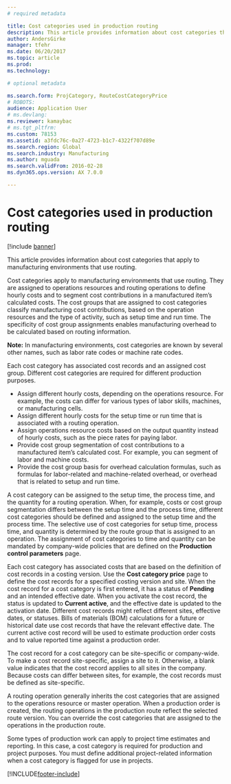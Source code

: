 ```yaml
---
# required metadata

title: Cost categories used in production routing
description: This article provides information about cost categories that apply to manufacturing environments that use routing.
author: AndersGirke
manager: tfehr
ms.date: 06/20/2017
ms.topic: article
ms.prod: 
ms.technology: 

# optional metadata

ms.search.form: ProjCategory, RouteCostCategoryPrice
# ROBOTS: 
audience: Application User
# ms.devlang: 
ms.reviewer: kamaybac
# ms.tgt_pltfrm: 
ms.custom: 78153
ms.assetid: a3fdc76c-0a27-4723-b1c7-4322f707d89e
ms.search.region: Global
ms.search.industry: Manufacturing
ms.author: mguada
ms.search.validFrom: 2016-02-28
ms.dyn365.ops.version: AX 7.0.0

---
```


# Cost categories used in production routing

[!include [banner](../includes/banner.md)]

This article provides information about cost categories that apply to manufacturing environments that use routing.

Cost categories apply to manufacturing environments that use routing. They are assigned to operations resources and routing operations to define hourly costs and to segment cost contributions in a manufactured item’s calculated costs. The cost groups that are assigned to cost categories classify manufacturing cost contributions, based on the operation resources and the type of activity, such as setup time and run time. The specificity of cost group assignments enables manufacturing overhead to be calculated based on routing information. 

**Note:** In manufacturing environments, cost categories are known by several other names, such as labor rate codes or machine rate codes. 

Each cost category has associated cost records and an assigned cost group. Different cost categories are required for different production purposes.

-   Assign different hourly costs, depending on the operations resource. For example, the costs can differ for various types of labor skills, machines, or manufacturing cells.
-   Assign different hourly costs for the setup time or run time that is associated with a routing operation.
-   Assign operations resource costs based on the output quantity instead of hourly costs, such as the piece rates for paying labor.
-   Provide cost group segmentation of cost contributions to a manufactured item’s calculated cost. For example, you can segment of labor and machine costs.
-   Provide the cost group basis for overhead calculation formulas, such as formulas for labor-related and machine-related overhead, or overhead that is related to setup and run time.

A cost category can be assigned to the setup time, the process time, and the quantity for a routing operation. When, for example, costs or cost group segmentation differs between the setup time and the process time, different cost categories should be defined and assigned to the setup time and the process time. The selective use of cost categories for setup time, process time, and quantity is determined by the route group that is assigned to an operation. The assignment of cost categories to time and quantity can be mandated by company-wide policies that are defined on the **Production control parameters** page. 

Each cost category has associated costs that are based on the definition of cost records in a costing version. Use the **Cost category price** page to define the cost records for a specified costing version and site. When the cost record for a cost category is first entered, it has a status of **Pending** and an intended effective date. When you activate the cost record, the status is updated to **Current active**, and the effective date is updated to the activation date. Different cost records might reflect different sites, effective dates, or statuses. Bills of materials (BOM) calculations for a future or historical date use cost records that have the relevant effective date. The current active cost record will be used to estimate production order costs and to value reported time against a production order. 

The cost record for a cost category can be site-specific or company-wide. To make a cost record site-specific, assign a site to it. Otherwise, a blank value indicates that the cost record applies to all sites in the company. Because costs can differ between sites, for example, the cost records must be defined as site-specific. 

A routing operation generally inherits the cost categories that are assigned to the operations resource or master operation. When a production order is created, the routing operations in the production route reflect the selected route version. You can override the cost categories that are assigned to the operations in the production route. 

Some types of production work can apply to project time estimates and reporting. In this case, a cost category is required for production and project purposes. You must define additional project-related information when a cost category is flagged for use in projects.





[!INCLUDE[footer-include](../../includes/footer-banner.md)]